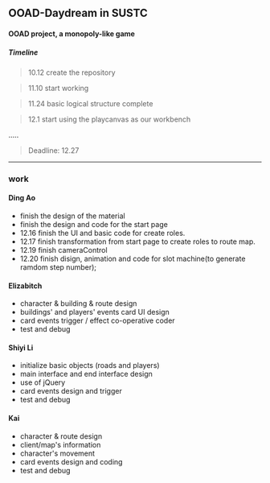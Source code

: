 ## OOAD-Daydream in SUSTC

#### OOAD project, a monopoly-like game 

##### Timeline

> 10.12 create the repository

> 11.10 start working

> 11.24 basic logical structure complete

> 12.1 start using the playcanvas as our workbench

.....

>  Deadline: 12.27 
---

### work
#### Ding Ao
- finish the design of the material 
- finish the design and code for the start page
- 12.16 finish the UI and basic code for create roles.
- 12.17 finish transformation from start page to create roles to route map.
- 12.19 finish cameraControl
- 12.20 finish disign, animation and code for slot machine(to generate ramdom step number); 

#### Elizabitch
- character & building & route design 
- buildings' and players' events card UI design
- card events trigger / effect co-operative coder
- test and debug

#### Shiyi Li
- initialize basic objects (roads and players)
- main interface and end interface design
- use of jQuery
- card events design and trigger
- test and debug

#### Kai
- character & route design
- client/map's information
- character's movement
- card events design and coding
- test and debug
